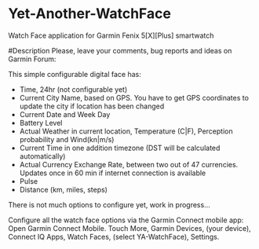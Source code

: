 # Yet-Another-WatchFace
Watch Face application for Garmin Fenix 5[X][Plus] smartwatch

#Description
Please, leave your comments, bug reports and ideas on Garmin Forum:

This simple configurable digital face has:

- Time, 24hr (not configurable yet)
- Current City Name, based on GPS. You have to get GPS coordinates to update the city if location has been changed
- Current Date and Week Day
- Battery Level
- Actual Weather in current location, Temperature (C|F), Perception probability and Wind(kn|m/s)
- Current Time in one addition timezone (DST will be calculated automatically)
- Actual Currency Exchange Rate, between two out of 47 currencies. Updates once in 60 min if internet connection is available
- Pulse
- Distance (km, miles, steps)

There is not much options to configure yet, work in progress...

Configure all the watch face options via the Garmin Connect mobile app:
Open Garmin Connect Mobile. Touch More, Garmin Devices, (your device), Connect IQ Apps, Watch Faces, (select YA-WatchFace), Settings.